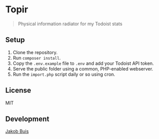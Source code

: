 # Topir
> Physical information radiator for my Todoist stats

## Setup
1. Clone the repository.
1. Run `composer install`.
1. Copy the `.env.example` file to `.env` and add your Todoist API token.
1. Serve the public folder using a common, PHP-enabled webserver.
1. Run the `import.php` script daily or so using cron.

## License
MIT

## Development
[Jakob Buis](https://www.jakobbuis.nl)
